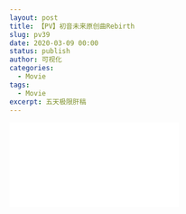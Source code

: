 ```yaml
---
layout: post
title: 【PV】初音未来原创曲Rebirth
slug: pv39
date: 2020-03-09 00:00
status: publish
author: 可视化
categories: 
  - Movie
tags:
  - Movie
excerpt: 五天极限肝稿
---
```



<iframe src="//player.bilibili.com/player.html?aid=94716045&cid=161687695&page=1" scrolling="no" border="0" frameborder="no" framespacing="0" allowfullscreen="true"> </iframe>
